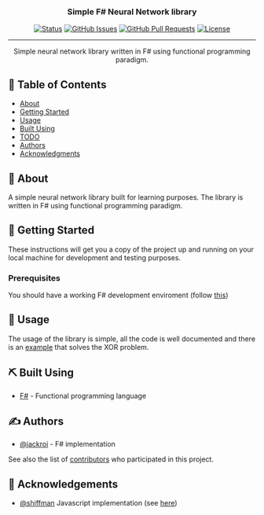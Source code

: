 
<!--
<p align="center">
  <a href="" rel="noopener">
 <img width=200px height=200px src="https://i.imgur.com/6wj0hh6.jpg" alt="Project logo"></a>
</p>
-->

<h3 align="center">Simple F# Neural Network library</h3>

<div align="center">

  [![Status](https://img.shields.io/badge/status-active-success.svg)]()
  [![GitHub Issues](https://img.shields.io/github/issues/jackroi/NeuralNetwork-fsharp.svg)](https://github.com/jackroi/NeuralNetwork-fsharp/issues)
  [![GitHub Pull Requests](https://img.shields.io/github/issues-pr/jackroi/NeuralNetwork-fsharp.svg)](https://github.com/jackroi/NeuralNetwork-fsharp/pulls)
  [![License](https://img.shields.io/badge/license-MIT-blue.svg)](/LICENSE)

</div>

---

<p align="center"> Simple neural network library written in F# using functional programming paradigm.
    <br>
</p>

## 📝 Table of Contents
- [About](#about)
- [Getting Started](#getting_started)
- [Usage](#usage)
- [Built Using](#built_using)
- [TODO](../TODO.md)
- [Authors](#authors)
- [Acknowledgments](#acknowledgement)

## 🧐 About <a name="about"></a>
A simple neural network library built for learning purposes. The library is written in F# using functional programming paradigm.


## 🏁 Getting Started <a name="getting_started"></a>
These instructions will get you a copy of the project up and running on your local machine for development and testing purposes.


### Prerequisites
You should have a working F# development enviroment (follow [this](https://fsharp.org/))


## 🎈 Usage <a name="usage"></a>
The usage of the library is simple, all the code is well documented and there is an [example](../NeuralNetwork-fsharp/Main.fs) that solves the XOR problem.


## ⛏️ Built Using <a name="built_using"></a>
- [F#](https://fsharp.org/) - Functional programming language


## ✍️ Authors <a name="authors"></a>
- [@jackroi](https://github.com/jackroi) - F# implementation

See also the list of [contributors](https://github.com/jackroi/NeuralNetwork-fsharp/contributors) who participated in this project.


## 🎉 Acknowledgements <a name="acknowledgement"></a>
- [@shiffman](https://github.com/shiffman) Javascript implementation (see [here](https://github.com/CodingTrain/Toy-Neural-Network-JS))
